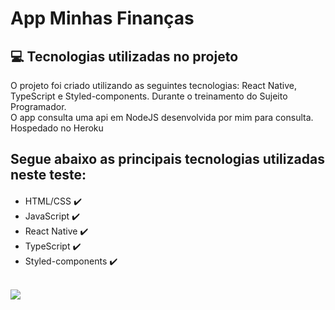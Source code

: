 # App Minhas Finanças

## 💻 Tecnologias utilizadas no projeto

<p>O projeto foi criado utilizando as seguintes tecnologias: React Native, TypeScript e Styled-components. Durante o treinamento do Sujeito Programador.<br>
O app consulta uma api em NodeJS desenvolvida por mim para consulta. Hospedado no Heroku
</p>

## Segue abaixo as principais tecnologias utilizadas neste teste:
<div style="margin-top: 20px">
    <ul>
        <li>
            HTML/CSS ✔️
        </li>
        <li>
            JavaScript ✔️
        </li>
        <li>
            React Native ✔️
        </li>
        <li>
            TypeScript ✔️
        </li>
        <li>
            Styled-components ✔️
        </li>
    </ul>
</div>
<br>
<img src="https://camo.githubusercontent.com/dc1452f28009a1dfe00bcb299dad61343f66d526ca6a1c3e8f239b56e31e33e0/68747470733a2f2f692e6962622e636f2f4b73474a46535a2f57686174732d4170702d566964656f2d323032312d30362d31302d61742d31382d32342d30312e676966">

